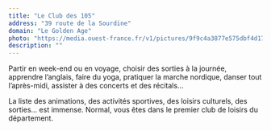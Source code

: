 ---title: "Le Club des 105"address: "39 route de la Sourdine"domain: "Le Golden Age"photo: "https://media.ouest-france.fr/v1/pictures/9f9c4a3877e575dbf4d17fc0f6eeeb50-retraite-active-l-heure-des-inscriptions-arrive.jpg?width=1260&height=708&focuspoint=50%2C25&cropresize=1&client_id=bpeditorial&sign=ba175a346c4bd78b0c0eb828f85bdbdd65e3afc4b12f52a441687b7d85596195"description: ""---Partir en week-end ou en voyage, choisir des sorties à la journée, apprendre l’anglais, faire du yoga, pratiquer la marche nordique, danser tout l’après-midi, assister à des concerts et des récitals…La liste des animations, des activités sportives, des loisirs culturels, des sorties… est immense. Normal, vous êtes dans le premier club de loisirs du département.